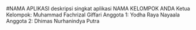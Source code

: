 #NAMA APLIKASI
deskripsi singkat aplikasi
NAMA KELOMPOK ANDA
Ketua Kelompok: Muhammad Fachrizal Giffari
Anggota 1: Yodha Raya Nayaala
Anggota 2: Dhimas Nurhanindya Putra
